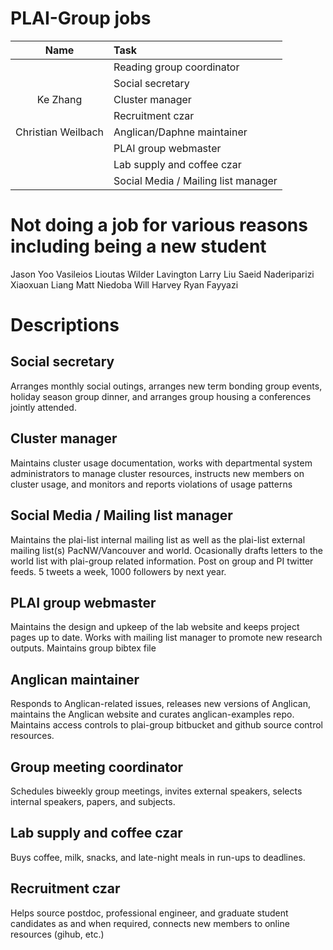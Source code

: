 # PLAI-Group jobs

| Name                | Task                        |
|:-------------------:|:----------------------------|
|                 	  | Reading group coordinator   | 
|                     |	Social secretary            |
|Ke Zhang             | Cluster manager             |
|             	      | Recruitment czar            |
|Christian Weilbach   | Anglican/Daphne maintainer  | 
|                     | PLAI group webmaster        |
|                     | Lab supply and coffee czar  |
|                     | Social Media / Mailing list manager|

# Not doing a job for various reasons including being a new student

Jason Yoo
Vasileios Lioutas
Wilder Lavington
Larry Liu
Saeid Naderiparizi
Xiaoxuan Liang
Matt Niedoba
Will Harvey
Ryan Fayyazi

# Descriptions

## Social secretary

Arranges monthly social outings, arranges new term bonding group events, holiday season group dinner, and arranges group housing a conferences jointly attended.

## Cluster manager

Maintains cluster usage documentation, works with departmental system administrators to manage cluster resources, instructs new members on cluster usage, and monitors and reports violations of usage patterns

## Social Media / Mailing list manager

Maintains the plai-list internal mailing list as well as the plai-list external mailing list(s) PacNW/Vancouver and world.  Ocasionally drafts letters to the world list with plai-group related information.  Post on group and PI twitter feeds. 5 tweets a week, 1000 followers by next year.  

## PLAI group webmaster

Maintains the design and upkeep of the lab website and keeps project pages up to date.  Works with mailing list manager to promote new research outputs. Maintains group bibtex file

## Anglican maintainer

Responds to Anglican-related issues, releases new versions of Anglican, maintains the Anglican website and curates anglican-examples repo.  Maintains access controls to plai-group bitbucket and github source control resources.

## Group meeting coordinator

Schedules biweekly group meetings, invites external speakers, selects internal speakers, papers, and subjects. 

## Lab supply and coffee czar

Buys coffee, milk, snacks, and late-night meals in run-ups to deadlines.

## Recruitment czar

Helps source postdoc, professional engineer, and graduate student candidates as and when required, connects new members to online resources (gihub, etc.) 
